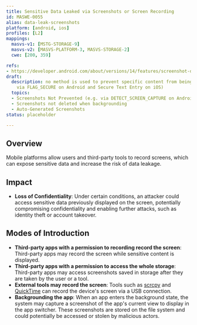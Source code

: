 ```yaml
---
title: Sensitive Data Leaked via Screenshots or Screen Recording
id: MASWE-0055
alias: data-leak-screenshots
platform: [android, ios]
profiles: [L2]
mappings:
  masvs-v1: [MSTG-STORAGE-9]
  masvs-v2: [MASVS-PLATFORM-3, MASVS-STORAGE-2]
  cwe: [200, 359]

refs:
- https://developer.android.com/about/versions/14/features/screenshot-detection
draft:
  description: no method is used to prevent specific content from being captured (e.g.
    via FLAG_SECURE on Android and Secure Text Entry on iOS)
  topics:
  - Screenshots Not Prevented (e.g. via DETECT_SCREEN_CAPTURE on Android)
  - Screenshots not deleted when backgrounding
  - Auto-Generated Screenshots
status: placeholder

---
```


## Overview

Mobile platforms allow users and third-party tools to record screens, which can expose sensitive data and increase the risk of data leakage.

## Impact

- **Loss of Confidentiality**: Under certain conditions, an attacker could access sensitive data previously displayed on the screen, potentially compromising confidentiality and enabling further attacks, such as identity theft or account takeover.

## Modes of Introduction

- **Third-party apps with a permission to recording record the screen**: Third-party apps may record the screen while sensitive content is displayed.
- **Third-party apps with a permission to access the whole storage**: Third-party apps may access screenshots saved in storage after they are taken by the user or a tool.
- **External tools may record the screen**: Tools such as [scrcpy](https://github.com/Genymobile/scrcpy) and [QuickTime](https://support.apple.com/guide/quicktime-player/welcome/mac) can record the device's screen via a USB connection.
- **Backgrounding the app**: When an app enters the background state, the system may capture a screenshot of the app's current view to display in the app switcher. These screenshots are stored on the file system and could potentially be accessed or stolen by malicious actors.
